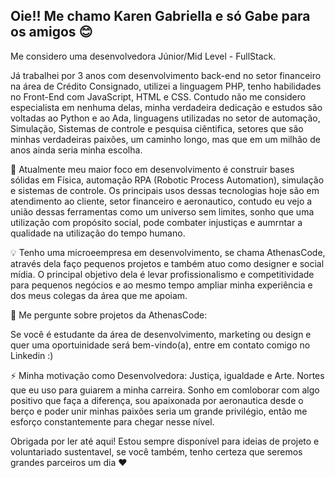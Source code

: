 
## Oie!! Me chamo Karen Gabriella e só Gabe para os amigos 😊

Me considero uma desenvolvedora Júnior/Mid Level - FullStack.

Já trabalhei por 3 anos com desenvolvimento back-end no setor financeiro na área de Crédito Consignado, utilizei a linguagem PHP, tenho habilidades no Front-End com JavaScript, HTML e CSS. Contudo não me considero especialista em nenhuma delas, minha verdadeira dedicação e estudos são voltadas ao Python e ao Ada, linguagens utilizadas no setor de automação, Simulação, Sistemas de controle e pesquisa ciêntifica, setores que são minhas verdadeiras paixões, um caminho longo, mas que em um milhão de anos ainda seria minha escolha.

🧠 Atualmente meu maior foco em desenvolvimento é construir bases sólidas em Física, automação RPA (Robotic Process Automation), simulação e sistemas de controle. Os principais usos dessas tecnologias hoje são em atendimento ao cliente, setor financeiro e aeronautico, contudo eu vejo a união dessas ferramentas como um universo sem limites, sonho que uma utilização com propósito social, pode combater injustiças e aumrntar a qualidade na utilização do tempo humano.

💡 Tenho uma microeempresa em desenvolvimento, se chama AthenasCode, através dela faço pequenos projetos e também atuo como designer e social mídia. O principal objetivo dela é levar profissionalismo e competitividade para pequenos negócios e ao mesmo tempo ampliar minha experiência e dos meus colegas da área que me apoiam.

💬 Me pergunte sobre projetos da AthenasCode:

 Se você é estudante da área de desenvolvimento, marketing ou design e quer uma oportuinidade será bem-vindo(a), entre em contato comigo no Linkedin :)


⚡️ Minha motivação como Desenvolvedora:
Justiça, igualdade e Arte. Nortes que eu uso para guiarem a minha carreira. Sonho em comloborar com algo positivo que faça a diferença, sou apaixonada por aeronautica desde o berço e poder unir minhas paixões seria um grande privilégio, então me esforço constantemente para chegar nesse nível.

Obrigada por ler até aqui! Estou sempre disponível para ideias de projeto e voluntariado sustentavel, se você também, tenho certeza que seremos grandes parceiros um dia ❤️


